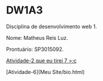# DW1A3
Disciplina de desenvolvimento web 1.

Nome: Matheus Reis Luz.

Prontuário: SP3015092.

[Atividade-2 que eu tirei 7  >:c](Garbage/bio.html)

[Atividade-6](Meu Site/bio.html)